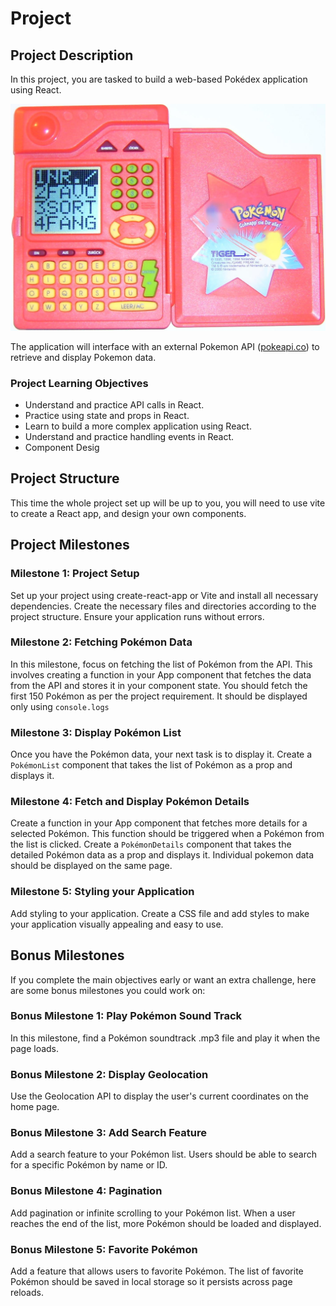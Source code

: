 # Project

## Project Description

In this project, you are tasked to build a web-based Pokédex application using React. 

![Untitled](./project/untitled.png)

The application will interface with an external Pokemon API ([pokeapi.co](http://pokeapi.co/)) to retrieve and display Pokemon data.

### Project Learning Objectives

- Understand and practice API calls in React.
- Practice using state and props in React.
- Learn to build a more complex application using React.
- Understand and practice handling events in React.
- Component Desig

## Project Structure

This time the whole project set up will be up to you, you will need to use vite to create a React app, and design your own components.

## Project Milestones

### Milestone 1: Project Setup

Set up your project using create-react-app or Vite and install all necessary dependencies. Create the necessary files and directories according to the project structure. Ensure your application runs without errors.

### Milestone 2: Fetching Pokémon Data

In this milestone, focus on fetching the list of Pokémon from the API. This involves creating a function in your App component that fetches the data from the API and stores it in your component state. You should fetch the first 150 Pokémon as per the project requirement. It should be displayed only using `console.logs`

### Milestone 3: Display Pokémon List

Once you have the Pokémon data, your next task is to display it. Create a `PokémonList` component that takes the list of Pokémon as a prop and displays it.

### Milestone 4: Fetch and Display Pokémon Details

Create a function in your App component that fetches more details for a selected Pokémon. This function should be triggered when a Pokémon from the list is clicked. Create a `PokémonDetails` component that takes the detailed Pokémon data as a prop and displays it. Individual pokemon data should be displayed on the same page.

### Milestone 5: Styling your Application

Add styling to your application. Create a CSS file and add styles to make your application visually appealing and easy to use.

## Bonus Milestones

If you complete the main objectives early or want an extra challenge, here are some bonus milestones you could work on:

### Bonus Milestone 1: Play Pokémon Sound Track

In this milestone, find a Pokémon soundtrack .mp3 file and play it when the page loads.

### Bonus Milestone 2: Display Geolocation

Use the Geolocation API to display the user's current coordinates on the home page.

### Bonus Milestone 3: Add Search Feature

Add a search feature to your Pokémon list. Users should be able to search for a specific Pokémon by name or ID.

### Bonus Milestone 4: Pagination

Add pagination or infinite scrolling to your Pokémon list. When a user reaches the end of the list, more Pokémon should be loaded and displayed.

### Bonus Milestone 5: Favorite Pokémon

Add a feature that allows users to favorite Pokémon. The list of favorite Pokémon should be saved in local storage so it persists across page reloads.